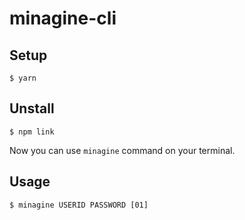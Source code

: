 # minagine-cli

## Setup
```
$ yarn
```

## Unstall
```
$ npm link
```

Now you can use `minagine` command on your terminal.

## Usage
```
$ minagine USERID PASSWORD [01]
```
